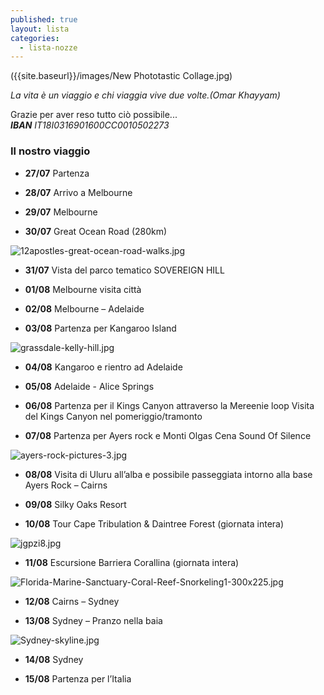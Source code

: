 ```yaml
---
published: true
layout: lista
categories:
  - lista-nozze
---
```

({{site.baseurl}}/images/New Phototastic Collage.jpg)

_La vita è un viaggio e chi viaggia vive due volte.(Omar Khayyam)_

 
<div class="citazione">
Grazie per aver reso tutto ciò possibile...
</div>

<address>
<strong>IBAN</strong> IT18I0316901600CC0010502273
</address>

### Il nostro viaggio

- **27/07** Partenza

- **28/07** Arrivo a Melbourne

- **29/07** Melbourne  

- **30/07** Great Ocean Road (280km)

![12apostles-great-ocean-road-walks.jpg]({{site.baseurl}}/images/12apostles-great-ocean-road-walks.jpg)	

- **31/07** Vista del parco tematico SOVEREIGN HILL 	

- **01/08** Melbourne visita città  

- **02/08** Melbourne – Adelaide 

- **03/08** Partenza per Kangaroo Island

![grassdale-kelly-hill.jpg]({{site.baseurl}}/images/grassdale-kelly-hill.jpg)	

- **04/08** Kangaroo e rientro ad Adelaide

- **05/08** Adelaide - Alice Springs 

- **06/08** Partenza per il Kings Canyon attraverso la Mereenie loop 
          Visita del Kings Canyon nel pomeriggio/tramonto
          
- **07/08** Partenza per Ayers rock e Monti Olgas 
          Cena Sound Of Silence
          
![ayers-rock-pictures-3.jpg]({{site.baseurl}}/images/ayers-rock-pictures-3.jpg)

- **08/08** Visita di Uluru all’alba e possibile passeggiata intorno alla base
	      Ayers Rock – Cairns 
          
- **09/08** Silky Oaks Resort 

- **10/08** Tour Cape Tribulation & Daintree Forest (giornata intera)

![jgpzi8.jpg]({{site.baseurl}}/images/jgpzi8.jpg)

- **11/08** Escursione Barriera Corallina (giornata intera)

![Florida-Marine-Sanctuary-Coral-Reef-Snorkeling1-300x225.jpg]({{site.baseurl}}/images/Florida-Marine-Sanctuary-Coral-Reef-Snorkeling1-300x225.jpg)
	 
- **12/08** Cairns – Sydney 

- **13/08** Sydney – Pranzo nella baia

![Sydney-skyline.jpg]({{site.baseurl}}/images/Sydney-skyline.jpg)

- **14/08** Sydney
		
- **15/08** Partenza per l’Italia
